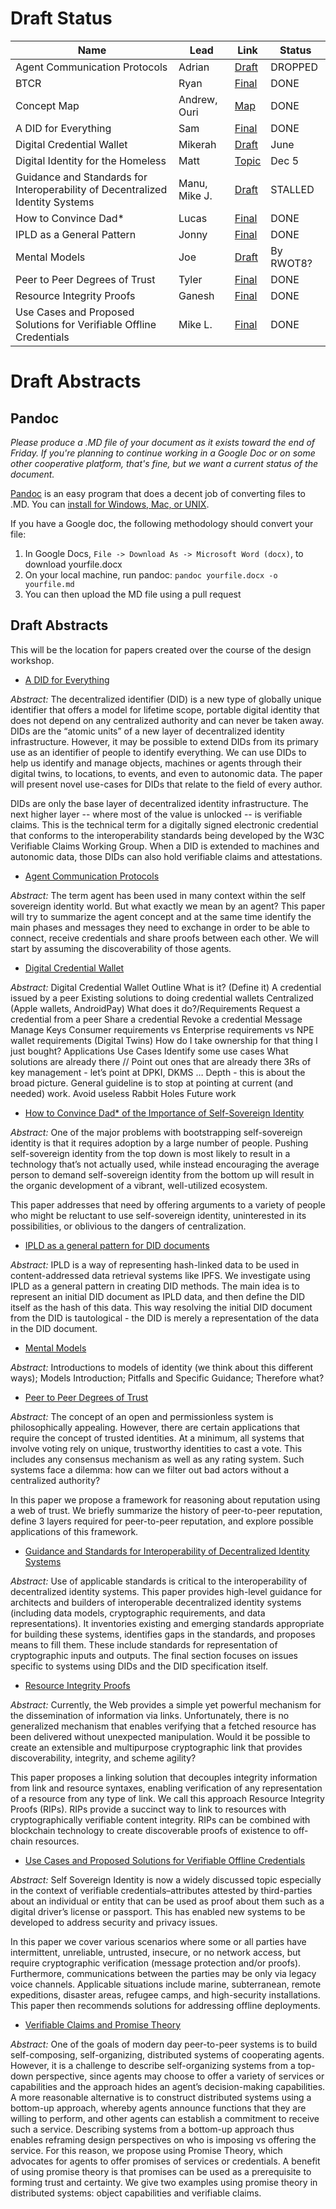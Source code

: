 # Draft Status

Name | Lead | Link | Status
---|---|---|---
Agent Communication Protocols | Adrian | [Draft](https://github.com/WebOfTrustInfo/rwot7/blob/master/draft-documents/Agent-Communication-Protocols.md) | DROPPED
BTCR | Ryan | [Final](https://github.com/WebOfTrustInfo/rwot7-toronto/blob/master/final-documents/btcr_0_1.pdf) | DONE
Concept Map | Andrew, Ouri | [Map](https://kumu.io/andrewhughes3000/rwot#credentials-concepts) | DONE
A DID for Everything | Sam | [Final](https://github.com/WebOfTrustInfo/rwot7-toronto/blob/master/final-documents/A_DID_for_everything.pdf) | DONE
Digital Credential Wallet | Mikerah | [Draft](https://github.com/WebOfTrustInfo/rwot7/blob/master/draft-documents/Digital%20Credential%20Wallet.md) | June
Digital Identity for the Homeless | Matt | [Topic](https://github.com/WebOfTrustInfo/rwot7/blob/master/topics-and-advance-readings/Digital-Identity-for-the-Homeless.md) | Dec 5
Guidance and Standards for Interoperability of Decentralized Identity Systems | Manu, Mike J. | [Draft](https://github.com/WebOfTrustInfo/rwot7/blob/master/draft-documents/Guidance_and_Standards_for_Interoperability_of_Decentralized_Identity_Systems.md) | STALLED
How to Convince Dad* | Lucas | [Final](https://github.com/WebOfTrustInfo/rwot7/blob/master/final-documents/convincing-dad.pdf) | DONE
IPLD as a General Pattern | Jonny | [Final](https://github.com/WebOfTrustInfo/rwot7-toronto/blob/master/final-documents/ipld-did.pdf) | DONE
Mental Models | Joe | [Draft](https://github.com/WebOfTrustInfo/rwot7/blob/master/draft-documents/mental-models.md) | By RWOT8?
Peer to Peer Degrees of Trust | Tyler | [Final](https://github.com/WebOfTrustInfo/rwot7/blob/master/final-documents/peer-to-peer-degrees-of-trust.pdf) | DONE
Resource Integrity Proofs | Ganesh | [Final](https://github.com/WebOfTrustInfo/rwot7/blob/master/final-documents/resource-integrity-proofs.pdf) | DONE
Use Cases and Proposed Solutions for Verifiable Offline Credentials | Mike L. | [Final](https://github.com/WebOfTrustInfo/rwot7-toronto/blob/master/final-documents/offline-use-cases.pdf)| DONE

# Draft Abstracts

## Pandoc

_Please produce a .MD file of your document as it exists toward the end of Friday. If you're planning to continue working in a Google Doc or on some other cooperative platform, that's fine, but we want a current status of the document._

[Pandoc](https://pandoc.org/) is an easy program that does a decent job of converting files to .MD. You can [install for Windows, Mac, or UNIX](https://pandoc.org/installing.html).

If you have a Google doc, the following methodology should convert your file:

   1. In Google Docs, `File -> Download As -> Microsoft Word (docx)`, to download yourfile.docx
   2. On your local machine, run pandoc: `pandoc yourfile.docx -o yourfile.md`
   3. You can then upload the MD file using a pull request

## Draft Abstracts

This will be the location for papers created over the course of the design workshop.

   * [A DID for Everything](https://github.com/WebOfTrustInfo/rwot7/blob/master/draft-documents/A_DID_for_everything.md)

*Abstract:* The decentralized identifier (DID) is a new type of globally unique identifier that offers a model for lifetime scope, portable digital identity that does not depend on any centralized authority and can never be taken away. DIDs are the “atomic units” of a new layer of decentralized identity infrastructure. However, it may be possible to extend DIDs from its primary use as an identifier of people to identify everything. We can use DIDs to help us identify and manage objects, machines or agents through their digital twins, to locations, to events, and even to autonomic data. The paper will present novel use-cases for DIDs that relate to the field of every author.

DIDs are only the base layer of decentralized identity infrastructure. The next higher layer -- where most of the value is unlocked -- is verifiable claims. This is the technical term for a digitally signed electronic credential that conforms to the interoperability standards being developed by the W3C Verifiable Claims Working Group. When a DID is extended to machines and autonomic data, those DIDs can also hold verifiable claims and attestations.

   * [Agent Communication Protocols](https://github.com/WebOfTrustInfo/rwot7/blob/master/draft-documents/Agent-Communication-Protocols.md)

*Abstract:* The term agent has been used in many context within the self sovereign identity world. But what exactly we mean by an agent? This paper will try to summarize the agent concept and at the same time identify the main phases and messages they need to exchange in order to be able to connect, receive credentials and share proofs between each other. We will start by assuming the discoverability of those agents.

   * [Digital Credential Wallet](https://github.com/WebOfTrustInfo/rwot7/blob/master/draft-documents/Digital%20Credential%20Wallet.md)

*Abstract:* Digital Credential Wallet Outline What is it? (Define it) A credential issued by a peer Existing solutions to doing credential wallets Centralized (Apple wallets, AndroidPay) What does it do?/Requirements Request a credential from a peer Share a credential Revoke a credential Message Manage Keys Consumer requirements vs Enterprise requirements vs NPE wallet requirements (Digital Twins) How do I take ownership for that thing I just bought? Applications Use Cases Identify some use cases What solutions are already there // Point out ones that are already there 3Rs of key management - let’s point at DPKI, DKMS … Depth - this is about the broad picture. General guideline is to stop at pointing at current (and needed) work. Avoid useless Rabbit Holes Future work

   * [How to Convince Dad\* of the Importance of Self-Sovereign Identity](https://github.com/WebOfTrustInfo/rwot7/blob/master/draft-documents/convincing-dad.md)

*Abstract:* One of the major problems with bootstrapping self-sovereign identity is that it requires adoption by a large number of people. Pushing self-sovereign identity from the top down is most likely to result in a technology that’s not actually used, while instead encouraging the average person to demand self-sovereign identity from the bottom up will result in the organic development of a vibrant, well-utilized ecosystem.

This paper addresses that need by offering arguments to a variety of people who might be reluctant to use self-sovereign identity, uninterested in its possibilities, or oblivious to the dangers of centralization.

   * [IPLD as a general pattern for DID documents](https://github.com/WebOfTrustInfo/rwot7/blob/master/draft-documents/ipld_did_documents.md)

*Abstract:* IPLD is a way of representing hash-linked data to be used in content-addressed data retrieval systems like IPFS. We investigate using IPLD as a general pattern in creating DID methods. The main idea is to represent an initial DID document as IPLD data, and then define the DID itself as the hash of this data. This way resolving the initial DID document from the DID is tautological - the DID is merely a representation of the data in the DID document.

   * [Mental Models](https://github.com/WebOfTrustInfo/rwot7/blob/master/draft-documents/mental-models.md)

*Abstract:* Introductions to models of identity (we think about this different ways); Models Introduction; Pitfalls and Specific Guidance; Therefore what?

   * [Peer to Peer Degrees of Trust](https://github.com/WebOfTrustInfo/rwot7/blob/master/draft-documents/peer-to-peer-degrees-of-trust.md)

*Abstract:* The concept of an open and permissionless system is philosophically appealing. However, there are certain applications that require the concept of trusted identities. At a minimum, all systems that involve voting rely on unique, trustworthy identities to cast a vote. This includes any consensus mechanism as well as any rating system. Such systems face a dilemma: how can we filter out bad actors without a centralized authority?

In this paper we propose a framework for reasoning about reputation using a web of trust. We briefly summarize the history of peer-to-peer reputation, define 3 layers required for peer-to-peer reputation, and explore possible applications of this framework.

   * [Guidance and Standards for Interoperability of Decentralized Identity Systems](Guidance_and_Standards_for_Interoperability_of_Decentralized_Identity_Systems.md)

*Abstract:* Use of applicable standards is critical to the interoperability of decentralized identity systems.  This paper provides high-level guidance for architects and builders of interoperable decentralized identity systems (including data models, cryptographic requirements, and data representations).  It inventories existing and emerging standards appropriate for building these systems, identifies gaps in the standards, and proposes means to fill them.  These include standards for representation of cryptographic inputs and outputs.  The final section focuses on issues specific to systems using DIDs and the DID specification itself.

   * [Resource Integrity Proofs](https://github.com/WebOfTrustInfo/rwot7/blob/master/draft-documents/resource-integrity-proofs.md)

*Abstract:* Currently, the Web provides a simple yet powerful mechanism for the dissemination of information via links. Unfortunately, there is no generalized mechanism that enables verifying that a fetched resource has been delivered without unexpected manipulation. Would it be possible to create an extensible and multipurpose cryptographic link that provides discoverability, integrity, and scheme agility?

This paper proposes a linking solution that decouples integrity information from link and resource syntaxes, enabling verification of any representation of a resource from any type of link. We call this approach Resource Integrity Proofs (RIPs). RIPs provide a succinct way to link to resources with cryptographically verifiable content integrity. RIPs can be combined with blockchain technology to create discoverable proofs of existence to off-chain resources.

   * [Use Cases and Proposed Solutions for Verifiable Offline Credentials](https://github.com/WebOfTrustInfo/rwot7/blob/master/draft-documents/Use%20Cases%20and%20Proposed%20Solutions%20for%20Verifiable%20Offline%20Credentials.md)

*Abstract:* Self Sovereign Identity is now a widely discussed topic especially in the context of verifiable credentials–attributes attested by third-parties about an individual or entity that can be used as proof about them such as a digital driver’s license or passport. This has enabled new systems to be developed to address security and privacy issues.

In this paper we cover various scenarios where some or all parties have intermittent, unreliable, untrusted, insecure, or no network access, but require cryptographic verification (message protection and/or proofs). Furthermore, communications between the parties may be only via legacy voice channels. Applicable situations include marine, subterranean, remote expeditions, disaster areas, refugee camps, and high-security installations. This paper then recommends solutions for addressing offline deployments.

   * [Verifiable Claims and Promise Theory](https://github.com/WebOfTrustInfo/rwot7/blob/master/draft-documents/Verifiable_Claims_Promise_Theory.org)

*Abstract:* One of the goals of modern day peer-to-peer systems is to build self-composing, self-organizing, distributed systems of cooperating agents. However, it is a challenge to describe self-organizing systems from a top-down perspective, since agents may choose to offer a variety of services or capabilities and the approach hides an agent’s decision-making capabilities. A more reasonable alternative is to construct distributed systems using a bottom-up approach, whereby agents announce functions that they are willing to perform, and other agents can establish a commitment to receive such a service. Describing systems from a bottom-up approach thus enables reframing design perspectives on who is imposing vs offering the service. For this reason, we propose using Promise Theory, which advocates for agents to offer promises of services or credentials. A benefit of using promise theory is that promises can be used as a prerequisite to forming trust and certainty. We give two examples using promise theory in distributed systems: object capabilities and verifiable claims.
